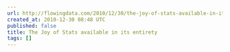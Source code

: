 ```yaml
---
url: http://flowingdata.com/2010/12/30/the-joy-of-stats-available-in-its-entirety/
created_at: 2010-12-30 08:48 UTC
published: false
title: The Joy of Stats available in its entirety
tags: []
---
```



